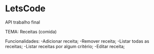 # LetsCode
API trabalho final

TEMA: Receitas (comida)

Funcionalidades:
-Adicionar receita;
-Remover receita;
-Listar todas as receitas;
-Listar receitas por algum critério;
-Editar receita;
